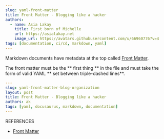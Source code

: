 ```yaml
---
slug: yaml-front-matter
title: Front Matter - Blogging like a hacker
authors:
  - name: Asia Lakay
    title: First born of Michelle
    url: https://asialakay.net
    image_url: https://avatars.githubusercontent.com/u/66960776?v=4
tags: [documentation, ci/cd, markdown, yaml]
---
```



Markdown documents have metadata at the top called [Front Matter](https://jekyllrb.com/docs/front-matter/).

The front matter must be the ** first thing **  in the file and must take the form of valid YAML ** set between triple-dashed lines**. 

```YAML
---
slug: yaml-front-matter-blog-organization
layout: post
title: Front Matter - Blogging like a hacker
authors: ak
tags: [yaml, docusaurus, markdown, documentation]
---
```



REFERENCES
- [Front Matter](index.md/blog#front-matter)